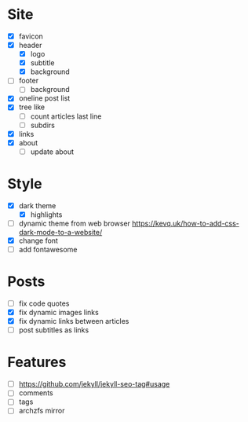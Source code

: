 # Site

- [x] favicon
- [x] header
  - [x] logo
  - [x] subtitle
  - [x] background

- [ ] footer
  - [ ] background

- [x] oneline post list
- [x] tree like
  - [ ] count articles last line
  - [ ] subdirs
- [x] links
- [x] about
  - [ ] update about

# Style

- [x] dark theme
  - [x] highlights
- [ ] dynamic theme from web browser
      https://kevq.uk/how-to-add-css-dark-mode-to-a-website/
- [x] change font
- [ ] add fontawesome

# Posts

- [ ] fix code quotes
- [x] fix dynamic images links
- [x] fix dynamic links between articles
- [ ] post subtitles as links

# Features

- [ ] https://github.com/jekyll/jekyll-seo-tag#usage
- [ ] comments
- [ ] tags
- [ ] archzfs mirror
